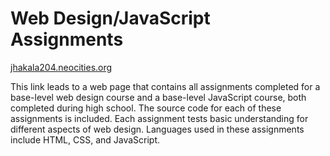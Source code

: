 # Web Design/JavaScript Assignments

[jhakala204.neocities.org]()

This link leads to a web page that contains all assignments completed for a base-level web design course and a base-level JavaScript course, both completed during high school. The source code for each of these assignments is included. Each assignment tests basic understanding for different aspects of web design. Languages used in these assignments include HTML, CSS, and JavaScript.
